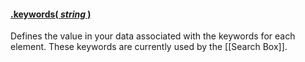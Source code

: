 #### <a name="string" href="#string">.keywords( *string* )</a>

Defines the value in your data associated with the keywords for each element. These keywords are currently used by the [[Search Box]].

